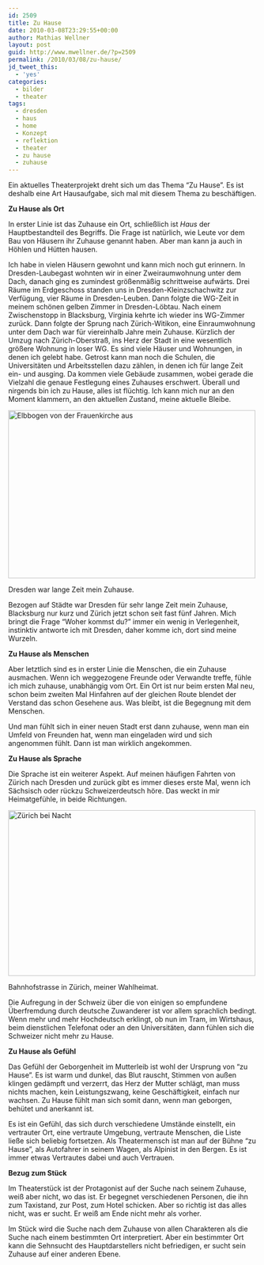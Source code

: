 ```yaml
---
id: 2509
title: Zu Hause
date: 2010-03-08T23:29:55+00:00
author: Mathias Wellner
layout: post
guid: http://www.mwellner.de/?p=2509
permalink: /2010/03/08/zu-hause/
jd_tweet_this:
  - 'yes'
categories:
  - bilder
  - theater
tags:
  - dresden
  - haus
  - home
  - Konzept
  - reflektion
  - theater
  - zu hause
  - zuhause
---
```

Ein aktuelles Theaterprojekt dreht sich um das Thema &#8220;Zu Hause&#8221;. Es ist deshalb eine Art Hausaufgabe, sich mal mit diesem Thema zu beschäftigen. 

**Zu Hause als Ort**

In erster Linie ist das Zuhause ein Ort, schließlich ist _Haus_ der Hauptbestandteil des Begriffs. Die Frage ist natürlich, wie Leute vor dem Bau von Häusern ihr Zuhause genannt haben. Aber man kann ja auch in Höhlen und Hütten hausen. 

Ich habe in vielen Häusern gewohnt und kann mich noch gut erinnern. In Dresden-Laubegast wohnten wir in einer Zweiraumwohnung unter dem Dach, danach ging es zumindest größenmäßig schrittweise aufwärts. Drei Räume im Erdgeschoss standen uns in Dresden-Kleinzschachwitz zur Verfügung, vier Räume in Dresden-Leuben. Dann folgte die WG-Zeit in meinem schönen gelben Zimmer in Dresden-Löbtau. Nach einem Zwischenstopp in Blacksburg, Virginia kehrte ich wieder ins WG-Zimmer zurück. Dann folgte der Sprung nach Zürich-Witikon, eine Einraumwohnung unter dem Dach war für viereinhalb Jahre mein Zuhause. Kürzlich der Umzug nach Zürich-Oberstraß, ins Herz der Stadt in eine wesentlich größere Wohnung in loser WG. Es sind viele Häuser und Wohnungen, in denen ich gelebt habe. Getrost kann man noch die Schulen, die Universitäten und Arbeitsstellen dazu zählen, in denen ich für lange Zeit ein- und ausging. Da kommen viele Gebäude zusammen, wobei gerade die Vielzahl die genaue Festlegung eines Zuhauses erschwert. Überall und nirgends bin ich zu Hause, alles ist flüchtig. Ich kann mich nur an den Moment klammern, an den aktuellen Zustand, meine aktuelle Bleibe. 

<div style="width: 510px" class="wp-caption aligncenter">
  <a href="https://www.flickr.com/photos/mwellner/3304060089/" title="Elbbogen von der Frauenkirche aus by wellnair, on Flickr"><img src="http://farm4.static.flickr.com/3615/3304060089_c23d6d4129.jpg" width="500" height="340" alt="Elbbogen von der Frauenkirche aus" /></a>
  
  <p class="wp-caption-text">
    Dresden war lange Zeit mein Zuhause.<br />
  </p>
</div>

Bezogen auf Städte war Dresden für sehr lange Zeit mein Zuhause, Blacksburg nur kurz und Zürich jetzt schon seit fast fünf Jahren. Mich bringt die Frage &#8220;Woher kommst du?&#8221; immer ein wenig in Verlegenheit, instinktiv antworte ich mit Dresden, daher komme ich, dort sind meine Wurzeln. 

**Zu Hause als Menschen**

Aber letztlich sind es in erster Linie die Menschen, die ein Zuhause ausmachen. Wenn ich weggezogene Freunde oder Verwandte treffe, fühle ich mich zuhause, unabhängig vom Ort. Ein Ort ist nur beim ersten Mal neu, schon beim zweiten Mal Hinfahren auf der gleichen Route blendet der Verstand das schon Gesehene aus. Was bleibt, ist die Begegnung mit dem Menschen. 

Und man fühlt sich in einer neuen Stadt erst dann zuhause, wenn man ein Umfeld von Freunden hat, wenn man eingeladen wird und sich angenommen fühlt. Dann ist man wirklich angekommen. 

**Zu Hause als Sprache**

Die Sprache ist ein weiterer Aspekt. Auf meinen häufigen Fahrten von Zürich nach Dresden und zurück gibt es immer dieses erste Mal, wenn ich Sächsisch oder rückzu Schweizerdeutsch höre. Das weckt in mir Heimatgefühle, in beide Richtungen. 

<div style="width: 510px" class="wp-caption aligncenter">
  <a href="http://www.flickr.com/photos/mwellner/4419774861/" title="Zürich bei Nacht by wellnair, on Flickr"><img src="http://farm5.static.flickr.com/4022/4419774861_90425f2a7b.jpg" width="500" height="335" alt="Zürich bei Nacht" /></a>
  
  <p class="wp-caption-text">
    Bahnhofstrasse in Zürich, meiner Wahlheimat.<br />
  </p>
</div>

Die Aufregung in der Schweiz über die von einigen so empfundene Überfremdung durch deutsche Zuwanderer ist vor allem sprachlich bedingt. Wenn mehr und mehr Hochdeutsch erklingt, ob nun im Tram, im Wirtshaus, beim dienstlichen Telefonat oder an den Universitäten, dann fühlen sich die Schweizer nicht mehr zu Hause. 

**Zu Hause als Gefühl**

Das Gefühl der Geborgenheit im Mutterleib ist wohl der Ursprung von &#8220;zu Hause&#8221;. Es ist warm und dunkel, das Blut rauscht, Stimmen von außen klingen gedämpft und verzerrt, das Herz der Mutter schlägt, man muss nichts machen, kein Leistungszwang, keine Geschäftigkeit, einfach nur wachsen. Zu Hause fühlt man sich somit dann, wenn man geborgen, behütet und anerkannt ist. 

Es ist ein Gefühl, das sich durch verschiedene Umstände einstellt, ein vertrauter Ort, eine vertraute Umgebung, vertraute Menschen, die Liste ließe sich beliebig fortsetzen. Als Theatermensch ist man auf der Bühne &#8220;zu Hause&#8221;, als Autofahrer in seinem Wagen, als Alpinist in den Bergen. Es ist immer etwas Vertrautes dabei und auch Vertrauen. 

**Bezug zum Stück**

Im Theaterstück ist der Protagonist auf der Suche nach seinem Zuhause, weiß aber nicht, wo das ist. Er begegnet verschiedenen Personen, die ihn zum Taxistand, zur Post, zum Hotel schicken. Aber so richtig ist das alles nicht, was er sucht. Er weiß am Ende nicht mehr als vorher. 

Im Stück wird die Suche nach dem Zuhause von allen Charakteren als die Suche nach einem bestimmten Ort interpretiert. Aber ein bestimmter Ort kann die Sehnsucht des Hauptdarstellers nicht befriedigen, er sucht sein Zuhause auf einer anderen Ebene.